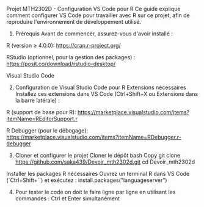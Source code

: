 Projet MTH2302D - Configuration VS Code pour R
Ce guide explique comment configurer VS Code pour travailler avec R sur ce projet, afin de reproduire l'environnement de développement utilisé.

1. Prérequis
Avant de commencer, assurez-vous d'avoir installé :

R (version ≥ 4.0.0):  https://cran.r-project.org/

RStudio (optionnel, pour la gestion des packages) : https://posit.co/download/rstudio-desktop/

Visual Studio Code

2. Configuration de Visual Studio Code pour R
Extensions nécessaires
Installez ces extensions dans VS Code (Ctrl+Shift+X ou Extensions dans la barre latérale) :

R (support de base pour R): https://marketplace.visualstudio.com/items?itemName=REditorSupport.r

R Debugger (pour le débogage): https://marketplace.visualstudio.com/items?itemName=RDebugger.r-debugger


3. Cloner et configurer le projet
Cloner le dépôt
bash
Copy
git clone https://github.com/saka439/Devoir_mth2302d.git
cd Devoir_mth2302d

Installer les packages R nécessaires
Ouvrez un terminal R dans VS Code (`Ctrl+Shift+``) et exécutez :
install.packages("languageserver")

4. Pour tester le code on doit le faire ligne par ligne en utilisant les commandes : 
        Ctrl et Enter simultanément
